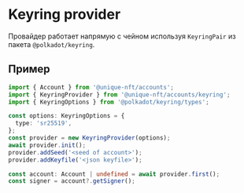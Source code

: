 # Keyring provider
Провайдер работает напрямую с чейном используя `KeyringPair` из пакета `@polkadot/keyring`.

## Пример
```typescript
import { Account } from '@unique-nft/accounts';
import { KeyringProvider } from '@unique-nft/accounts/keyring';
import { KeyringOptions } from '@polkadot/keyring/types';

const options: KeyringOptions = {
  type: 'sr25519',
};
const provider = new KeyringProvider(options);
await provider.init();
provider.addSeed('<seed of account>');
provider.addKeyfile('<json keyfile>');

const account: Account | undefined = await provider.first();
const signer = account?.getSigner();
```
